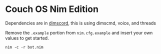 # Couch OS Nim Edition

Dependencies are in [dimscord](https://github.com/krisppurg/dimscord), this is using dimscmd, voice, and threads

Remove the `.example` portion from `nim.cfg.example` and insert your own values to get started.

```
nim -c -r bot.nim
```
